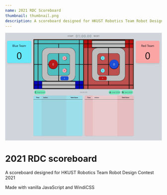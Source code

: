 ```yaml
---
name: 2021 RDC Scoreboard
thumbnail: thumbnail.png
description: A scoreboard designed for HKUST Robotics Team Robot Design Contest 2021
---
```


![](thumbnail.png)

# 2021 RDC scoreboard

A scoreboard designed for HKUST Robotics Team Robot Design Contest 2021

Made with vanilla JavaScript and WindiCSS
